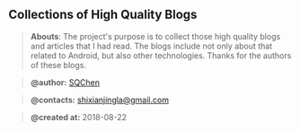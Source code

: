 ﻿## Collections of High Quality Blogs
> **Abouts**:
> The project's purpose is to collect those high quality blogs and articles that I had read. The blogs include not only about that related to Android, but also other technologies.
> Thanks for the authors of these blogs.

> **@author:** [SQChen][1]

> **@contacts:** shixianjingla@gmail.com

> **@created at:** 2018-08-22





  [1]: https://github.com/AmazingChen/
